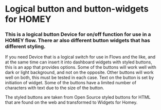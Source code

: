 # Logical button and button-widgets for HOMEY 

### This is a logical button Device for on/off function for use in a HOMEY flow. There ar also different button widgets that has different styling. 

If you need Device that is a logical switch for use in Flows and the like, 
and at the same time can insert it into dashboard widgets with styled buttons, 
this is an app that provides options. Some of the buttons will work well with 
dark or light background, and not on the opposite. Other buttons will work well 
on both, this must be tested in each case. Text on the button is set by initiation 
of widget. Some of the buttons have a limited number of characters with text due 
to the size of the button.

The styled buttons are taken from Open Source styled buttons for HTML that are 
found on the web and transformed to Widgets for Homey.
